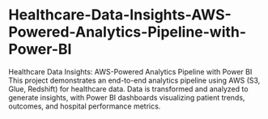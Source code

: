 # Healthcare-Data-Insights-AWS-Powered-Analytics-Pipeline-with-Power-BI
Healthcare Data Insights: AWS-Powered Analytics Pipeline with Power BI This project demonstrates an end-to-end analytics pipeline using AWS (S3, Glue, Redshift) for healthcare data. Data is transformed and analyzed to generate insights, with Power BI dashboards visualizing patient trends, outcomes, and hospital performance metrics.
